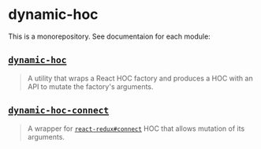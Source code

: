 # dynamic-hoc

This is a monorepository. See documentaion for each module:

## [`dynamic-hoc`](./packages/dynamic-hoc)

> A utility that wraps a React HOC factory and produces a HOC with an API to mutate the factory's arguments.

## [`dynamic-hoc-connect`](./packages/dynamic-hoc-connect)

> A wrapper for [`react-redux#connect`](https://react-redux.js.org/api/connect) HOC that allows mutation of its arguments.
